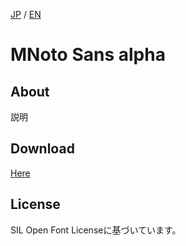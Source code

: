 [JP](README.md) / [EN](README-EN.md)

# MNoto Sans alpha

## About

説明


## Download

[Here](font)


## License

SIL Open Font Licenseに基づいています。
